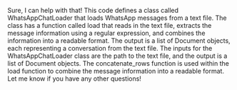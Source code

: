 Sure, I can help with that! This code defines a class called WhatsAppChatLoader that loads WhatsApp messages from a text file. The class has a function called load that reads in the text file, extracts the message information using a regular expression, and combines the information into a readable format. The output is a list of Document objects, each representing a conversation from the text file. The inputs for the WhatsAppChatLoader class are the path to the text file, and the output is a list of Document objects. The concatenate_rows function is used within the load function to combine the message information into a readable format. Let me know if you have any other questions!

